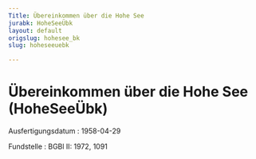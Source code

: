 ```yaml
---
Title: Übereinkommen über die Hohe See
jurabk: HoheSeeÜbk
layout: default
origslug: hohesee_bk
slug: hoheseeuebk

---
```


# Übereinkommen über die Hohe See (HoheSeeÜbk)

Ausfertigungsdatum
:   1958-04-29

Fundstelle
:   BGBl II: 1972, 1091

